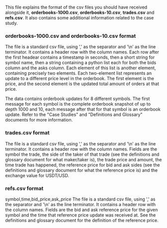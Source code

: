 This file explains the format of the csv files you should have received alongside it, **orderbooks-1000.csv**, **orderbooks-10.csv**, **trades.csv** and **refs.csv**. It also contains some additional information related to the case study.

### orderbooks-1000.csv and orderbooks-10.csv format
The file is a standard csv file, using ',' as the separator and '\n' as the line terminator. It contains a header row with the column names. Each row after the first headear contains a timestamp in seconds, then a short string for symbol name, then a string containing a python list each for both the bids column and the asks column. Each element of this list is another element, containing precisely two elements. Each two-element list represents an update to a different price level in the orderbook. The first element is the price, and the second element is the updated total amount of orders at that price.

The data contains orderbook updates for 8 different symbols. The first message for each symbol is the complete orderbook snapshot of up to depth 1000 and 10, each message after that for that symbol is an orderbook update. Refer to the "Case Studies" and "Definitions and Glossary" documents for more information.

### trades.csv format
The file is a standard csv file, using ',' as the separator and '\n' as the line terminator. It contains a header row with the column names. Fields are the symbol the trade, the side of the taker of that trade (see the definitions and glossary document for what maker/taker is), the trade price and amount, the time trade has happened, the reference price for bid and ask sides (see the definitions and glossary document for what the reference price is) and the exchange value for USDT/USD.

### refs.csv format
symbol,time,bid_price,ask_price
The file is a standard csv file, using ',' as the separator and '\n' as the line terminator. It contains a header row with the column names. Fields are the bid and ask reference price for the given symbol and the time that reference price update was received at. See the definitions and glossary document for the definition of the reference price.
